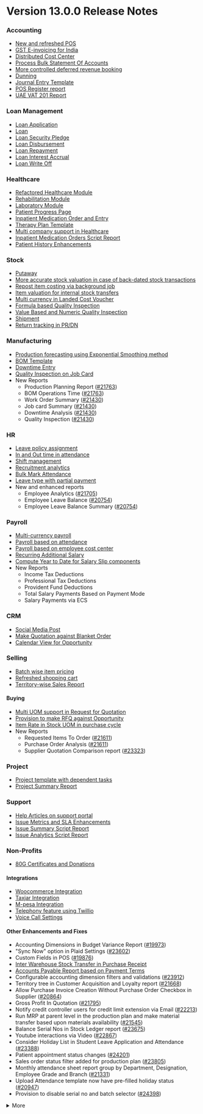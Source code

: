 # Version 13.0.0 Release Notes

### Accounting
- [New and refreshed POS](https://github.com/frappe/kanierp/pull/20789)
- [GST E-invoicing for India](https://docs.kanierp.com/docs/user/manual/en/regional/india/setup-e-invoicing)
- [Distributed Cost Center](https://docs.kanierp.com/docs/user/manual/en/accounts/distributed-cost-center)
- [Process Bulk Statement Of Accounts](https://docs.kanierp.com/docs/user/manual/en/accounts/process-statement-of-accounts)
- [More controlled deferred revenue booking](https://docs.kanierp.com/docs/user/manual/en/accounts/process-deferred-accounting)
- [Dunning](https://docs.kanierp.com/docs/user/manual/en/accounts/dunning)
- [Journal Entry Template](https://docs.kanierp.com/docs/user/manual/en/accounts/journal-entry-template)
- [POS Register report](https://github.com/frappe/kanierp/pull/23313)
- [UAE VAT 201 Report](https://github.com/frappe/kanierp/pull/23447)


### Loan Management
- [Loan Application](https://docs.kanierp.com/docs/user/manual/en/loan-management/loan-application)
- [Loan](https://docs.kanierp.com/docs/user/manual/en/loan-management/loan)
- [Loan Security Pledge](https://docs.kanierp.com/docs/user/manual/en/loan-management/loan-security-pledge)
- [Loan Disbursement](https://docs.kanierp.com/docs/user/manual/en/loan-management/loan-disbursement)
- [Loan Repayment](https://docs.kanierp.com/docs/user/manual/en/loan-management/loan-repayment)
- [Loan Interest Accrual](https://docs.kanierp.com/docs/user/manual/en/loan-management/loan-interest-accrual)
- [Loan Write Off](https://docs.kanierp.com/docs/user/manual/en/loan-management/loan-write-off)

### Healthcare
- [Refactored Healthcare Module](https://docs.kanierp.com/docs/user/manual/en/healthcare)
- [Rehabilitation Module](https://docs.kanierp.com/docs/user/manual/en/healthcare/exercise_type)
- [Laboratory Module](https://docs.kanierp.com/docs/user/manual/en/healthcare/setup_laboratory)
- [Patient Progress Page](https://github.com/frappe/kanierp/pull/22474)
- [Inpatient Medication Order and Entry](https://docs.kanierp.com/docs/user/manual/en/healthcare/inpatient_medication_entry)
- [Therapy Plan Template](https://docs.kanierp.com/docs/user/manual/en/healthcare/therapy_plan)
- [Multi company support in Healthcare](https://github.com/frappe/kanierp/pull/21290)
- [Inpatient Medication Orders Script Report](https://github.com/frappe/kanierp/pull/23984)
- [Patient History Enhancements](https://github.com/frappe/kanierp/pull/24033)


### Stock
- [Putaway](https://docs.kanierp.com/docs/user/manual/en/stock/putaway-rule)
- [More accurate stock valuation in case of back-dated stock transactions](https://github.com/frappe/kanierp/pull/24183)
- [Repost item costing via background job](https://github.com/frappe/kanierp/pull/24183)
- [Item valuation for internal stock transfers](https://github.com/frappe/kanierp/pull/24200)
- [Multi currency in Landed Cost Voucher](https://github.com/frappe/kanierp/pull/24127)
- [Formula based Quality Inspection](https://docs.kanierp.com/docs/user/manual/en/stock/quality-inspection)
- [Value Based and Numeric Quality Inspection](https://github.com/frappe/kanierp/pull/24181)
- [Shipment](https://github.com/frappe/kanierp/pull/22914)
- [Return tracking in PR/DN](https://github.com/frappe/kanierp/pull/22859)

### Manufacturing
- [Production forecasting using Exponential Smoothing method](https://docs.kanierp.com/docs/user/manual/en/manufacturing/reports/demand-driven-forecasting)
- [BOM Template](https://docs.kanierp.com/docs/user/manual/en/manufacturing/bill-of-materials#34-bom-template)
- [Downtime Entry](https://docs.kanierp.com/docs/user/manual/en/manufacturing/downtime-entry)
- [Quality Inspection on Job Card](https://github.com/frappe/kanierp/pull/23964)
- New Reports
  - Production Planning Report ([#21763](https://github.com/frappe/kanierp/pull/21763))
  - BOM Operations Time ([#21763](https://github.com/frappe/kanierp/pull/21763))
  - Work Order Summary ([#21430](https://github.com/frappe/kanierp/pull/21430))
  - Job card Summary ([#21430](https://github.com/frappe/kanierp/pull/21430))
  - Downtime Analysis ([#21430](https://github.com/frappe/kanierp/pull/21430))
  - Quality Inspection ([#21430](https://github.com/frappe/kanierp/pull/21430))

### HR
- [Leave policy assignment](https://github.com/frappe/kanierp/pull/23112)
- [In and Out time in attendance](https://github.com/frappe/kanierp/pull/21547)
- [Shift management](https://docs.kanierp.com/docs/user/manual/en/human-resources/shift-management)
- [Recruitment analytics](https://github.com/frappe/kanierp/pull/21732)
- [Bulk Mark Attendance](https://github.com/frappe/kanierp/pull/20062)
- [Leave type with partial payment](https://github.com/frappe/kanierp/pull/23173)
- New and enhanced reports
    - Employee Analytics ([#21705](https://github.com/frappe/kanierp/pull/21705))
    - Employee Leave Balance ([#20754](https://github.com/frappe/kanierp/pull/20754))
    - Employee Leave Balance Summary ([#20754](https://github.com/frappe/kanierp/pull/20754))

### Payroll
- [Multi-currency payroll](https://github.com/frappe/kanierp/pull/23519)
- [Payroll based on attendance](https://github.com/frappe/kanierp/pull/21258)
- [Payroll based on employee cost center](https://github.com/frappe/kanierp/pull/21609)
- [Recurring Additional Salary](https://github.com/frappe/kanierp/pull/20936)
- [Compute Year to Date for Salary Slip components](https://github.com/frappe/kanierp/pull/24362)
- New Reports
  - Income Tax Deductions
  - Professional Tax Deductions
  - Provident Fund Deductions
  - Total Salary Payments Based on Payment Mode
  - Salary Payments via ECS

### CRM
- [Social Media Post](https://docs.kanierp.com/docs/user/manual/en/CRM/social-media-post)
- [Make Quotation against Blanket Order](https://docs.kanierp.com/docs/user/manual/en/selling/blanket-order)
- [Calendar View for Opportunity](https://github.com/frappe/kanierp/pull/21280)

### Selling
- [Batch wise item pricing](https://github.com/frappe/kanierp/pull/24470)
- [Refreshed shopping cart](https://github.com/frappe/kanierp/pull/22617)
- [Territory-wise Sales Report](https://github.com/frappe/kanierp/pull/20428)

#### Buying
- [Multi UOM support in Request for Quotation](https://github.com/frappe/kanierp/pull/22249)
- [Provision to make RFQ against Opportunity](https://github.com/frappe/kanierp/pull/22765)
- [Item Rate in Stock UOM in purchase cycle](https://github.com/frappe/kanierp/pull/24315)
- New Reports
  - Requested Items To Order ([#21611](https://github.com/frappe/kanierp/pull/21611))
  - Purchase Order Analysis ([#21611](https://github.com/frappe/kanierp/pull/21611))
  - Supplier Quotation Comparison report ([#23323](https://github.com/frappe/kanierp/pull/23323))

### Project
- [Project template with dependent tasks](https://github.com/frappe/kanierp/pull/24092)
- [Project Summary Report](https://github.com/frappe/kanierp/pull/21587)

### Support
- [Help Articles on support portal](https://github.com/frappe/kanierp/pull/22194)
- [Issue Metrics and SLA Enhancements](https://github.com/frappe/kanierp/pull/21617)
- [Issue Summary Script Report](https://docs.kanierp.com/docs/user/manual/en/support/support_reports)
- [Issue Analytics Script Report](https://docs.kanierp.com/docs/user/manual/en/support/support_reports)

### Non-Profits
- [80G Certificates and Donations](https://docs.kanierp.com/docs/user/manual/en/non_profit/tax_exemption_80g_certificate)

#### Integrations
- [Woocommerce Integration](https://docs.kanierp.com/docs/user/manual/en/kanierp_integration/woocommerce_integration)
- [Taxjar Integration](https://github.com/frappe/kanierp/pull/21047)
- [M-pesa Integration](https://docs.kanierp.com/docs/user/manual/en/kanierp_integration/mpesa-integration)
- [Telephony feature using Twillio](https://github.com/frappe/kanierp/pull/24032)
- [Voice Call Settings](https://github.com/frappe/kanierp/pull/24126)


#### Other Enhancements and Fixes
- Accounting Dimensions in Budget Variance Report ([#19973](https://github.com/frappe/kanierp/pull/19973))
- "Sync Now" option in Plaid Settings ([#23602](https://github.com/frappe/kanierp/pull/23602))
- Custom Fields in POS ([#19876](https://github.com/frappe/kanierp/pull/19876))
- [Inter Warehouse Stock Transfer in Purchase Receipt](https://docs.kanierp.com/docs/user/manual/en/stock/articles/material-transfer-from-delivery-note)
- [Accounts Payable Report based on Payment Terms](https://docs.kanierp.com/docs/user/manual/en/accounts/accounting-reports)
- Configurable accounting dimension filters and validations ([#23912](https://github.com/frappe/kanierp/pull/23912))
- Territory tree in Customer Acquisition and Loyalty report ([#21668](https://github.com/frappe/kanierp/pull/21668))
- Allow Purchase Invoice Creation Without Purchase Order Checkbox in Supplier ([#20864](https://github.com/frappe/kanierp/pull/20864))
- Gross Profit In Quotation ([#21795](https://github.com/frappe/kanierp/pull/21795))
- Notify credit controller users for credit limit extension via Email ([#22213](https://github.com/frappe/kanierp/pull/22213))
- Run MRP at parent level in the production plan and make material transfer based upon materials availability ([#21545](https://github.com/frappe/kanierp/pull/21545))
- Balance Serial Nos in Stock Ledger report ([#23675](https://github.com/frappe/kanierp/pull/23675))
- Youtube interactions via Video  ([#22867](https://github.com/frappe/kanierp/pull/22867))
- Consider Holiday List in Student Leave Application and Attendance ([#23388](https://github.com/frappe/kanierp/pull/23388))
- Patient appointment status changes ([#24201](https://github.com/frappe/kanierp/pull/24201))
- Sales order status filter added for production plan ([#23805](https://github.com/frappe/kanierp/pull/23805))
- Monthly attendance sheet report group by Department, Designation, Employee Grade and Branch ([#21331](https://github.com/frappe/kanierp/pull/21331))
- Upload Attendance template now have pre-filled holiday status ([#20947](https://github.com/frappe/kanierp/pull/20947))
- Provision to disable serial no and batch selector ([#24398](https://github.com/frappe/kanierp/pull/24398))

<details>
<summary>More</summary>

- Fetch Items from BOM in Stock Entry([#19498](https://github.com/frappe/kanierp/pull/19498))
- Supplier Sourced Items in BOM ([#23557](https://github.com/frappe/kanierp/pull/23557))
- Close Production Plan ([#23728](https://github.com/frappe/kanierp/pull/23728))
- Button to create Stock Entry for Drug Shortage ([#24012](https://github.com/frappe/kanierp/pull/24012))
- Added column cost center in Accounts Receivable report ([#23835](https://github.com/frappe/kanierp/pull/23835))
- Added jinja templating in Contract Template ([#24046](https://github.com/frappe/kanierp/pull/24046))
- Make account number length configurable ([#23845](https://github.com/frappe/kanierp/pull/23845))
- Add company and correct filter in bank reconciliation statement ([#23614](https://github.com/frappe/kanierp/pull/23614))
- Added Condition field in Pricing Rule ([#23014](https://github.com/frappe/kanierp/pull/23014))
- Open lead status on next contact date ([#23445](https://github.com/frappe/kanierp/pull/23445))
- [Tax Category in POS Profile](https://docs.kanierp.com/docs/user/manual/en/accounts/pos-profile)
- Added phone field in product Inquiry ([#23170](https://github.com/frappe/kanierp/pull/23170))
- Allow Discharge despite Unbilled Healthcare Services ([#24281](https://github.com/frappe/kanierp/pull/24281))
- Do Not Bill Patient Encounters for Inpatients ([#24355](https://github.com/frappe/kanierp/pull/24355))
- Autofill Supplier pop-up when only 1 Supplier in RFQ ([#22512](https://github.com/frappe/kanierp/pull/22512))
- Accounting entries for service item in Purchase receipt ([#22223](https://github.com/frappe/kanierp/pull/22223))
- Added Project in Sales Analytics report ([#23309](https://github.com/frappe/kanierp/pull/23309))
- Added all companies option in employee tree to view employee across all companies ([#22573](https://github.com/frappe/kanierp/pull/22573))
- Email Group Option In Email Campaign ([#22731](https://github.com/frappe/kanierp/pull/22731))
- Stock Report Enhancements ([#21727](https://github.com/frappe/kanierp/pull/21727))
- Added range for age in stock ageing ([#22622](https://github.com/frappe/kanierp/pull/22622))
- Report Summary in Financial Statement([#20876](https://github.com/frappe/kanierp/pull/20876))
- Added sequence id in routing for the completion of operations sequentially ([#23641](https://github.com/frappe/kanierp/pull/23641))
- Nested Set filtering for Accounting Dimension
- Add/Remove Items from submitted Sales/Purchase Order
- Provision to edit Item Details from Marketplace
- Scan Barcode in Purchase Receipt
- Disable Rounded Totals Checkbox for Salary Slips in HR Settings

- Renamed Loan Management to Loan on Desk Page ([#21877](https://github.com/frappe/kanierp/pull/21877))
- Added Expense Approver field in Employee master ([#22244](https://github.com/frappe/kanierp/pull/22244))
- Bill all hours by default on Timesheet ([#22155](https://github.com/frappe/kanierp/pull/22155))
- Unable to cancel employee advance ([#22374](https://github.com/frappe/kanierp/pull/22374))
- Status error in purchase invoice ([#22351](https://github.com/frappe/kanierp/pull/22351))
- Item-wise sales and purchase register export ([#22184](https://github.com/frappe/kanierp/pull/22184))
- Billing address in for Purchase documents ([#22233](https://github.com/frappe/kanierp/pull/22233))
- Handle canceled entries in financial statements ([#22231](https://github.com/frappe/kanierp/pull/22231))
- Default period start date and period end date for financial statements ([#22011](https://github.com/frappe/kanierp/pull/22011))
- Update Packed Items via Update Items in Sales Order ([#22392](https://github.com/frappe/kanierp/pull/22392))
- Hide delete company transactions button if not system manager ([#21839](https://github.com/frappe/kanierp/pull/21839))
- Skipping total row for tree-view reports ([#22350](https://github.com/frappe/kanierp/pull/22350))
- Cancelled entries in tds payable monthly report ([#22131](https://github.com/frappe/kanierp/pull/22131))
- Inter-company Invoice currency for multicurrency transactions ([#21984](https://github.com/frappe/kanierp/pull/21984))
- Filter batches based on item and warehouse in Pick List (develop) ([#21780](https://github.com/frappe/kanierp/pull/21780))
- Set cost center in Expense Claim child based on parent (if missing) ([#22175](https://github.com/frappe/kanierp/pull/22175))
- Item wise backdated stock entry posting for immutable ledger ([#22366](https://github.com/frappe/kanierp/pull/22366))
- Shopping cart UI fixes ([#22137](https://github.com/frappe/kanierp/pull/22137))
- Filter Leave Type based on allocation for a particular employee ([#22050](https://github.com/frappe/kanierp/pull/22050))
- Party validation for inter-warehouse transaction ([#22186](https://github.com/frappe/kanierp/pull/22186))
- Manufacturing dashboard and work order summary chart ([#21946](https://github.com/frappe/kanierp/pull/21946))
- IP Admission and Discharge, Minor fixes ([#21817](https://github.com/frappe/kanierp/pull/21817))
- Validation of Purchase Order against Material Request missing ([#22192](https://github.com/frappe/kanierp/pull/22192))
- Staffing Plan validation ([#22379](https://github.com/frappe/kanierp/pull/22379))
- Do not allow backdated stock transactions in previous fiscal year ([#21967](https://github.com/frappe/kanierp/pull/21967))
- Employee Advance Return not working ([#21812](https://github.com/frappe/kanierp/pull/21812))
- Added card for reports on education desk ([#21853](https://github.com/frappe/kanierp/pull/21853))
- Refactored project summary report  ([#21943](https://github.com/frappe/kanierp/pull/21943))
- Revenue and Customer Count only in date range in Customer Acquitition Report ([#22210](https://github.com/frappe/kanierp/pull/22210))
- Alternative item not working for subcontract ([#22386](https://github.com/frappe/kanierp/pull/22386))
- Unable to create batched Item ([#22393](https://github.com/frappe/kanierp/pull/22393))
- Filters for the manufacturing reports ([#21960](https://github.com/frappe/kanierp/pull/21960))
- Raw material warehouse in Production Planning Report ([#21982](https://github.com/frappe/kanierp/pull/21982))
- Allowed LWP leave types to select in Leave Application even if there is no allocation against them ([#22197](https://github.com/frappe/kanierp/pull/22197))
- Report not working on parameter Grade ([#21951](https://github.com/frappe/kanierp/pull/21951))
- Allow to enter Relieving date if employee status is Left ([#22242](https://github.com/frappe/kanierp/pull/22242))
- Resetting lost reason in opportunity and quotation ([#22378](https://github.com/frappe/kanierp/pull/22378))
- Filtering issues in opening invoice creation tool ([#21969](https://github.com/frappe/kanierp/pull/21969))
- Set default reference Id for "On Previous Row Amount" and "On Previous Row Total" ([#22346](https://github.com/frappe/kanierp/pull/22346))
- UX date range field separated in from and to date fields. ([#21765](https://github.com/frappe/kanierp/pull/21765))
- Enable show_configure_button when shopping cart is enabled ([#22468](https://github.com/frappe/kanierp/pull/22468))
- Setup status indicators for Job Offer and Job Applicant (develop) ([#22445](https://github.com/frappe/kanierp/pull/22445))
- Item-wise sales history report ([#22783](https://github.com/frappe/kanierp/pull/22783))
- Setting filter for project in kanban board ([#22717](https://github.com/frappe/kanierp/pull/22717))
- Dashboard For Timesheet ([#22750](https://github.com/frappe/kanierp/pull/22750))
- Handle custom statuses for the pause SLA configuration ([#22349](https://github.com/frappe/kanierp/pull/22349))
- Quality Feedback and Template ([#22571](https://github.com/frappe/kanierp/pull/22571))
- Unable to change link from new lead to existing customer ([#22787](https://github.com/frappe/kanierp/pull/22787))
- Move Issue List actions under 'Actions' dropdown (ux) ([#22710](https://github.com/frappe/kanierp/pull/22710))
- Cost center should only show option of selected company ([#22598](https://github.com/frappe/kanierp/pull/22598))
- Serial No Rename does not affect  Stock Ledger Entry ([#22746](https://github.com/frappe/kanierp/pull/22746))
- Descriptions not copied while creating Fees from Fee Structure ([#22792](https://github.com/frappe/kanierp/pull/22792))
- Company filter for cost_center and expense_account in all sales and purchase transactions ([#22478](https://github.com/frappe/kanierp/pull/22478))
- Arrangements of filters for reports accounts payable & receivable  ([#22636](https://github.com/frappe/kanierp/pull/22636))
- Update the project after task deletion so that the % completed shows correct value ([#22591](https://github.com/frappe/kanierp/pull/22591))
- Block Invalid Serial No updates in Maintenance Schedule ([#22665](https://github.com/frappe/kanierp/pull/22665))
- Fetch item price in sales invoice based on it's validity ([#22563](https://github.com/frappe/kanierp/pull/22563))
- Add view ledger button for cancelled docs ([#22432](https://github.com/frappe/kanierp/pull/22432))
- Allow creating SLA documents even if SLA tracking is not enabled ([#22608](https://github.com/frappe/kanierp/pull/22608))
- Quotation list view blank if quotation_to field not set as a standard filter ([#22672](https://github.com/frappe/kanierp/pull/22672))
- Salary deductions report fixes ([#22397](https://github.com/frappe/kanierp/pull/22397))
22727))
- Incorrect delivered qty in Supplier-Wise Sales Analytics ([#22631](https://github.com/frappe/kanierp/pull/22631))
- Moved parent warehouse to top section also added a section break ([#22708](https://github.com/frappe/kanierp/pull/22708))
- Skip Progress and Completed by fields on Task Duplication ([#22565](https://github.com/frappe/kanierp/pull/22565))
- Incorrect stock after merging the items ([#22526](https://github.com/frappe/kanierp/pull/22526))
- Letter head not found in opening invoice creation tool ([#22488](https://github.com/frappe/kanierp/pull/22488))
- Cannot cancel asset and asset movement ([#22441](https://github.com/frappe/kanierp/pull/22441))
- Fetch project-related info in Timesheet ([#22423](https://github.com/frappe/kanierp/pull/22423))
- Currency symbol not showing as per company currency in stock balance report ([#22724](https://github.com/frappe/kanierp/pull/22724))
- Add default cost center in payment reconciliation JV ([#22614](https://github.com/frappe/kanierp/pull/22614))
- Stock Reconciliation Invalid Quantity for Batched Item ([#22726](https://github.com/frappe/kanierp/pull/22726))
- Project link not set in accounts other than profit and loss accounts ([#22051](https://github.com/frappe/kanierp/pull/22051))
- Buying price for non stock item in gross profit report ([#22616](https://github.com/frappe/kanierp/pull/22616))
- Multi currency payment reconciliation ([#22738](https://github.com/frappe/kanierp/pull/22738))
- Cannot cancel assets with repair pending ([#22440](https://github.com/frappe/kanierp/pull/22440))
- Reset homepage to home after unchecking products page ([#22736](https://github.com/frappe/kanierp/pull/22736))
- Generic Message in previous doc validation for buying and selling ([#22546](https://github.com/frappe/kanierp/pull/22546))
- Expense claim outstanding while making payment entry ([#22735](https://github.com/frappe/kanierp/pull/22735))
- Take parent cost center for child if no cost center at child in expense claim ([#22496](https://github.com/frappe/kanierp/pull/22496))
- Consider company fiscal year for getting balance ([#22577](https://github.com/frappe/kanierp/pull/22577))
- Pick List empty table and Serial-Batch items handling ([#22426](https://github.com/frappe/kanierp/pull/22426))
- Show total row in print format of financial statement ([#22693](https://github.com/frappe/kanierp/pull/22693))
- Set Root as Parent if no parent in new tree view node ([#22497](https://github.com/frappe/kanierp/pull/22497))
- Multiple pos issues ([#23725](https://github.com/frappe/kanierp/pull/23725))
- Calculate taxes if tax is based on item quantity and inclusive on item price ([#23001](https://github.com/frappe/kanierp/pull/23001))
- Contact us button not visible in the website for the non variant items ([#23217](https://github.com/frappe/kanierp/pull/23217))
- Not able to make Material Request from Sales Order ([#23669](https://github.com/frappe/kanierp/pull/23669))
- Capture advance payments in payment order ([#23256](https://github.com/frappe/kanierp/pull/23256))
- Program and Course Enrollment fixes ([#23333](https://github.com/frappe/kanierp/pull/23333))
- Cannot create asset if cwip disabled and account not set ([#23580](https://github.com/frappe/kanierp/pull/23580))
- Cannot merge pos invoices with inclusive tax ([#23541](https://github.com/frappe/kanierp/pull/23541))
- Do not allow Company as accounting dimension ([#23755](https://github.com/frappe/kanierp/pull/23755))
- Set value of wrong Bank Account field in Payment Entry ([#22302](https://github.com/frappe/kanierp/pull/22302))
- Reverse journal entry for multi-currency ([#23165](https://github.com/frappe/kanierp/pull/23165))
- Updated integrations desk page ([#23772](https://github.com/frappe/kanierp/pull/23772))
- Assessment Result child table not visible when accessed via Assessment Plan dashboard ([#22880](https://github.com/frappe/kanierp/pull/22880))
- Conversion factor fixes in Stock Entry ([#23407](https://github.com/frappe/kanierp/pull/23407))
- Total calculations for multi-currency RCM invoices ([#23072](https://github.com/frappe/kanierp/pull/23072))
- Show accounts in financial statements upto level 20 ([#23718](https://github.com/frappe/kanierp/pull/23718))
- Consolidated financial statement sums values into wrong parent ([#23288](https://github.com/frappe/kanierp/pull/23288))
- Set SLA variance in seconds for Duration fieldtype ([#23765](https://github.com/frappe/kanierp/pull/23765))
- Added missing reports on selling desk ([#23548](https://github.com/frappe/kanierp/pull/23548))
- Fixed heading in the mobile view ([#23145](https://github.com/frappe/kanierp/pull/23145))
- Misleading filters on Item tax Template Link field ([#22918](https://github.com/frappe/kanierp/pull/22918))
- Do not consider opening entries for TDS calculation ([#23597](https://github.com/frappe/kanierp/pull/23597))
- Attendance calendar map fix ([#23245](https://github.com/frappe/kanierp/pull/23245))
- Post cancellation accounting entry on posting date instead of current ([#23361](https://github.com/frappe/kanierp/pull/23361))
- Set Customer only if Contact is present ([#23704](https://github.com/frappe/kanierp/pull/23704))
- Add Delivery Note Count in Sales Invoice Dashboard ([#23161](https://github.com/frappe/kanierp/pull/23161))
- Breadcrumbs for Maintenance Visit and Schedule ([#23369](https://github.com/frappe/kanierp/pull/23369))
- Raise Error on over receipt/consumption for sub-contracted PR ([#23195](https://github.com/frappe/kanierp/pull/23195))
- Validate if company not set in the Payment Entry ([#23419](https://github.com/frappe/kanierp/pull/23419))
- Ignore company and bank account doctype while deleting company transactions ([#22953](https://github.com/frappe/kanierp/pull/22953))
- Sales funnel data is inconsistent ([#23110](https://github.com/frappe/kanierp/pull/23110))
- Credit Limit Email not working ([#23059](https://github.com/frappe/kanierp/pull/23059))
- Add Company in list fields to fetch for Expense Claim ([#23007](https://github.com/frappe/kanierp/pull/23007))
- Issue form cleaned up and renamed Minutes to First Response field ([#23066](https://github.com/frappe/kanierp/pull/23066))
- Quotation lost reason options fix ([#22814](https://github.com/frappe/kanierp/pull/22814))
- Tax amounts in HSN Wise Outward summary ([#23076](https://github.com/frappe/kanierp/pull/23076))
- Patient Appointment not able to save ([#23434](https://github.com/frappe/kanierp/pull/23434))
- Removed Working Hours field from Company ([#23009](https://github.com/frappe/kanierp/pull/23009))
- Added check-in time validation in the Inpatient Record - Transfer ([#22958](https://github.com/frappe/kanierp/pull/22958))
- Handle Blank from/to range in Numeric Item Attribute ([#23483](https://github.com/frappe/kanierp/pull/23483))
- Sequence Matcher error in Bank Reconciliation ([#23539](https://github.com/frappe/kanierp/pull/23539))
- Fixed Conversion Factor rate for the BOM Exploded Item ([#23151](https://github.com/frappe/kanierp/pull/23151))
- Payment Schedule not fetching ([#23476](https://github.com/frappe/kanierp/pull/23476))
- Validate if removed Item Attributes exist in variant items ([#22911](https://github.com/frappe/kanierp/pull/22911))
- Set default billing address for purchase documents ([#22950](https://github.com/frappe/kanierp/pull/22950))
- Added help link in navbar settings ([#22943](https://github.com/frappe/kanierp/pull/22943))
- Apply TDS on Purchase Invoice creation from Purchase Order and Purchase Receipt ([#23282](https://github.com/frappe/kanierp/pull/23282))
- Education Module fixes ([#23714](https://github.com/frappe/kanierp/pull/23714))
- Filter out cancelled entries in customer ledger summary ([#23205](https://github.com/frappe/kanierp/pull/23205))
- Fiscal Year and Tax Rates for Italy ([#23623](https://github.com/frappe/kanierp/pull/23623))
- Production Plan incorrect Work Order qty ([#23264](https://github.com/frappe/kanierp/pull/23264))
- Added new filters in the Batch-wise Balance History report ([#23676](https://github.com/frappe/kanierp/pull/23676))
- Update state code and union territory for Daman and Diu ([#22988](https://github.com/frappe/kanierp/pull/22988))
- Set Stock UOM in item while creating Material Request from Stock Entry ([#23436](https://github.com/frappe/kanierp/pull/23436))
- Sales Order to Purchase Order flow improvement ([#23357](https://github.com/frappe/kanierp/pull/23357))
- Student Admission and Student Applicant fixes ([#23515](https://github.com/frappe/kanierp/pull/23515))
- Loan disbursement amount validation ([#24000](https://github.com/frappe/kanierp/pull/24000))
- Making company address read-only in delivery note ([#23890](https://github.com/frappe/kanierp/pull/23890))
- BOM stock report color showing always red ([#23994](https://github.com/frappe/kanierp/pull/23994))
- Added filter for customer field in Issue ([#24051](https://github.com/frappe/kanierp/pull/24051))
- Added project link in timesheet form ([#23764](https://github.com/frappe/kanierp/pull/23764))
- Update integrations desk page ([#23767](https://github.com/frappe/kanierp/pull/23767))
- Place of supply change on address change ([#23941](https://github.com/frappe/kanierp/pull/23941))
- TDS calculation, skip invoices with "Apply Tax Withholding Amount" has disabled ([#23672](https://github.com/frappe/kanierp/pull/23672))
- Auto fetch serial nos with modified conversion factor ([#23854](https://github.com/frappe/kanierp/pull/23854))
- Default cost center in item master not set in stock entry ([#23877](https://github.com/frappe/kanierp/pull/23877))
- Incorrect de-link serial no and batch ([#23947](https://github.com/frappe/kanierp/pull/23947))
- Accounting for internal transfer invoices within same company ([#24021](https://github.com/frappe/kanierp/pull/24021))
- Multiple pricing rule with margin type as Percentage is not working ([#24205](https://github.com/frappe/kanierp/pull/24205))
- Added Purchase Order to Global Search ([#24055](https://github.com/frappe/kanierp/pull/24055))
- Cannot expand row in update items dialog ([#23839](https://github.com/frappe/kanierp/pull/23839))
- Maintain stock can't be changed it there is product bundle ([#23989](https://github.com/frappe/kanierp/pull/23989))
- SO to PO Mapping Issue ([#23820](https://github.com/frappe/kanierp/pull/23820))
- Asset with value zero doesn't show up in fixed asset register ([#24091](https://github.com/frappe/kanierp/pull/24091))
- Cannot save customer email & phone ([#23797](https://github.com/frappe/kanierp/pull/23797))
- Incorrect balance value in stock balance report ([#24048](https://github.com/frappe/kanierp/pull/24048))
- Payment Terms not fetched in Purchase Invoice from Purchase Receipt ([#23735](https://github.com/frappe/kanierp/pull/23735))
- Fix for LMS Sign Up link ([#23743](https://github.com/frappe/kanierp/pull/23743))
- Incorrect stock quantity if 'Allow Multiple Material Consumption… ([#24116](https://github.com/frappe/kanierp/pull/24116))
- Added wrong absent days calculation in salary slip ([#23897](https://github.com/frappe/kanierp/pull/23897))
- Purchase receipt to purchase invoice bill date mapping ([#23967](https://github.com/frappe/kanierp/pull/23967))
- Overriding po ([#24022](https://github.com/frappe/kanierp/pull/24022))
- Do not cancel reference document on Quality Inspection cancellation ([#24198](https://github.com/frappe/kanierp/pull/24198))
- Get formatted value in 'taxes' print template ([#24035](https://github.com/frappe/kanierp/pull/24035))
- Don't overrule Item Price via Pricing Rule Rate if 0 ([#23636](https://github.com/frappe/kanierp/pull/23636))
- Job card error handling for operations field ([#23991](https://github.com/frappe/kanierp/pull/23991))
- Validation for journal entry with 0 debit and credit values ([#23975](https://github.com/frappe/kanierp/pull/23975))
- Check if customer exists in product listing ([#24030](https://github.com/frappe/kanierp/pull/24030))
- Asset finance book posting date fix ([#23778](https://github.com/frappe/kanierp/pull/23778))
- Same source and target tables in Status Updater's update query ([#24110](https://github.com/frappe/kanierp/pull/24110))
- Asset finance book depreciation posting date fix ([#23833](https://github.com/frappe/kanierp/pull/23833))
- Ignore exception during leave ledger creation from patch ([#24005](https://github.com/frappe/kanierp/pull/24005))
- Added link of bank reconciliation and clearance in accounting desk page ([#23850](https://github.com/frappe/kanierp/pull/23850))
- Sales invoice add button from sales order dashboard ([#24077](https://github.com/frappe/kanierp/pull/24077))
- Incorrect calculation for consumed qty for subcontract item ([#23257](https://github.com/frappe/kanierp/pull/23257))
- Incorrect required_qty in Production Planning Report ([#24074](https://github.com/frappe/kanierp/pull/24074))
- Email digest user not found ([#23949](https://github.com/frappe/kanierp/pull/23949))
- Delete Receive at Warehouse entry on cancellation of Send to War… ([#24115](https://github.com/frappe/kanierp/pull/24115))
- Added TDS Payable account number and an error message ([#24065](https://github.com/frappe/kanierp/pull/24065))
- Override field_map for job card gantt ([#24155](https://github.com/frappe/kanierp/pull/24155))
- Old shopify order syncing date ([#23990](https://github.com/frappe/kanierp/pull/23990))
- Shipping chanrges not sync in kanierp from shopify ([#24114](https://github.com/frappe/kanierp/pull/24114))
- GSTR B2C report ([#24039](https://github.com/frappe/kanierp/pull/24039))
- Ignore cancelled entries in stock balance report ([#23757](https://github.com/frappe/kanierp/pull/23757))
- Stock ageing report not working ([#23923](https://github.com/frappe/kanierp/pull/23923))
- Incorrect assign to in Maintenance Schedule  ([#23831](https://github.com/frappe/kanierp/pull/23831))
- Improve UX of DATEV report ([#23892](https://github.com/frappe/kanierp/pull/23892))
- Set SLA variance in seconds for Duration fieldtype ([#23765](https://github.com/frappe/kanierp/pull/23765))
- dDouble exception in payroll ([#24078](https://github.com/frappe/kanierp/pull/24078))
- Make asset dashboard charts public ([#23751](https://github.com/frappe/kanierp/pull/23751))
- Don't copy terms and discount from SO to PO ([#23903](https://github.com/frappe/kanierp/pull/23903))
- Ignore doctypes on company transaction delete ([#23864](https://github.com/frappe/kanierp/pull/23864))
- Error handling in Upload Attendance  ([#23907](https://github.com/frappe/kanierp/pull/23907))
- Tax template update on customer address change ([#24160](https://github.com/frappe/kanierp/pull/24160))
- Not able to save bom ([#23910](https://github.com/frappe/kanierp/pull/23910))
- Enable Allow Auto Repeat for standard doctypes having auto_repeat field ([#23776](https://github.com/frappe/kanierp/pull/23776))
- Place of Supply fix in Sales Invoices ([#23785](https://github.com/frappe/kanierp/pull/23785))
- Opening invoices in GSTR-1 report ([#24117](https://github.com/frappe/kanierp/pull/24117))
- Partial serial no return issue ([#24208](https://github.com/frappe/kanierp/pull/24208))
- Import taxjar globally in the taxjar_integration module ([#24027](https://github.com/frappe/kanierp/pull/24027))
- Payroll attendance error ([#23887](https://github.com/frappe/kanierp/pull/23887))
- Loan application link on creating loan ([#23937](https://github.com/frappe/kanierp/pull/23937))
- POS item search includes non stock items ([#23914](https://github.com/frappe/kanierp/pull/23914))
- Paid amount in Sales Invoice POS return resets to 0 ([#24057](https://github.com/frappe/kanierp/pull/24057))
- Fiscal year can be shorter than 12 months ([#23838](https://github.com/frappe/kanierp/pull/23838))
- Loan repayment type option remove ([#23582](https://github.com/frappe/kanierp/pull/23582))
- Item wise tax calculation ([#23744](https://github.com/frappe/kanierp/pull/23744))
- Enabling track changes for stock settings ([#23982](https://github.com/frappe/kanierp/pull/23982))
- Added link of bank reconciliation and clearance in accounting desk page ([#23809](https://github.com/frappe/kanierp/pull/23809))
- Location data on Asset to use command(make_demo) ([#23825](https://github.com/frappe/kanierp/pull/23825))
- Handle Account and Item None not found in Opening Invoice Creation Tool ([#23559](https://github.com/frappe/kanierp/pull/23559))
- Multiple subcontracting issues ([#23662](https://github.com/frappe/kanierp/pull/23662))
- Sequence id override with workstation column ([#23810](https://github.com/frappe/kanierp/pull/23810))
- Leave policy dashboard fix and roles ([#24170](https://github.com/frappe/kanierp/pull/24170))
- Scan barcode does not update barcode item field in sales order ([#24090](https://github.com/frappe/kanierp/pull/24090))
- Item price duplicate checking ([#23408](https://github.com/frappe/kanierp/pull/23408))
- Tax template update on supplier change for India ([#24060](https://github.com/frappe/kanierp/pull/24060))
- Consumed qty logic for subcontracted raw materials ([#23314](https://github.com/frappe/kanierp/pull/23314))
- Finance book not getting added in journal Entry of asset value adjustment ([#24100](https://github.com/frappe/kanierp/pull/24100))
- Set proper state code in ewaybill JSON when GST category is SEZ ([#23953](https://github.com/frappe/kanierp/pull/23953))
- Copying po no when mapping doc ([#23729](https://github.com/frappe/kanierp/pull/23729))
- Duplicate items validation for POS Invoice when allow multiple items is disabled ([#23896](https://github.com/frappe/kanierp/pull/23896))
- Do not allow Company as accounting dimension ([#23749](https://github.com/frappe/kanierp/pull/23749))
- Validation for duplicate Tax Category ([#23978](https://github.com/frappe/kanierp/pull/23978))
- Therapy plan and session fixes ([#23817](https://github.com/frappe/kanierp/pull/23817))
- Pricing rule with transaction not working for additional product ([#24053](https://github.com/frappe/kanierp/pull/24053))
- Inpatient Medication Order and Entry fixes ([#23799](https://github.com/frappe/kanierp/pull/23799))
- Avoid using SQL query to get fiscal year dates ([#24050](https://github.com/frappe/kanierp/pull/24050))
- Auto Statewise gst tax template ([#23832](https://github.com/frappe/kanierp/pull/23832))
- On save sequence id column override with workstation ([#23812](https://github.com/frappe/kanierp/pull/23812))
- Multiple pricing rules are not working on selling side ([#22711](https://github.com/frappe/kanierp/pull/22711))
- Salary slip popup error ([#24192](https://github.com/frappe/kanierp/pull/24192))
- Multiple pricing rule with margin type as Percentage is not working ([#24204](https://github.com/frappe/kanierp/pull/24204))
- Allow statistical component in salary structure. ([#24424](https://github.com/frappe/kanierp/pull/24424))
- Set current asset value before calculating difference amount ([#24119](https://github.com/frappe/kanierp/pull/24119))
- To use Stock UoM in BOM Stock Report ([#24339](https://github.com/frappe/kanierp/pull/24339))
- Accounting entries of asset when submitting purchase receipt ([#24191](https://github.com/frappe/kanierp/pull/24191))
- Batch/Serial Selector for Scanned Batched Item ([#24338](https://github.com/frappe/kanierp/pull/24338))
- Link timesheets with corresponding projects ([#24346](https://github.com/frappe/kanierp/pull/24346))
- Material request wrong status issue ([#24019](https://github.com/frappe/kanierp/pull/24019))
- UX issues in e-invoicing ([#24358](https://github.com/frappe/kanierp/pull/24358))
- Company Wise Valuation Rate for RM in BOM ([#24324](https://github.com/frappe/kanierp/pull/24324))
- Stock ageing should not take cancelled stock entries. ([#24437](https://github.com/frappe/kanierp/pull/24437))
- Partial loan security unpledging ([#24252](https://github.com/frappe/kanierp/pull/24252))
- Asset depreciation ledger ([#24226](https://github.com/frappe/kanierp/pull/24226))
- Back Update from QC based on Batch No ([#24329](https://github.com/frappe/kanierp/pull/24329))
- Fix for not having fiscal year while creating new company ([#24130](https://github.com/frappe/kanierp/pull/24130))
- E-invoice print format not showing other charges ([#24474](https://github.com/frappe/kanierp/pull/24474))
- Tax template update on customer address change ([#24146](https://github.com/frappe/kanierp/pull/24146))
- Do not manufacture same serial no multiple times ([#24164](https://github.com/frappe/kanierp/pull/24164))
- Ignore group cost center validation for period closing voucher ([#24375](https://github.com/frappe/kanierp/pull/24375))
- Partial serial no return issue ([#24207](https://github.com/frappe/kanierp/pull/24207))
- GSTR-1 double entry issue ([#24376](https://github.com/frappe/kanierp/pull/24376))
- Not able to create dunning from sales invoice ([#24349](https://github.com/frappe/kanierp/pull/24349))
- Set company in leave allocation and leave ledger entry ([#24296](https://github.com/frappe/kanierp/pull/24296))
- Allow leave policy assignment to be canceled. ([#24265](https://github.com/frappe/kanierp/pull/24265))
- Removed all day event from shift assignment calendar ([#24397](https://github.com/frappe/kanierp/pull/24397))
- Tax calculation on salary slip for the first month ([#24272](https://github.com/frappe/kanierp/pull/24272))
- Validate tax template for tax category ([#24402](https://github.com/frappe/kanierp/pull/24402))
- Numeric/Non-numeric QI UX ([#24517](https://github.com/frappe/kanierp/pull/24517))
- Finished good produced qty validation ([#24220](https://github.com/frappe/kanierp/pull/24220))
- Incorrect serial no in the subcontracted purchase receipt ([#24354](https://github.com/frappe/kanierp/pull/24354))
- Don't validate warehouse values between Material Request and Stock Entry ([#24294](https://github.com/frappe/kanierp/pull/24294))
- Don't cancel job card if manufacturing entry has made ([#24063](https://github.com/frappe/kanierp/pull/24063))
- Subscription prepaid date validation ([#24356](https://github.com/frappe/kanierp/pull/24356))
- Payment Period based on invoice date report fix/refactor ([#24378](https://github.com/frappe/kanierp/pull/24378))
- Drop ship partial order fixed ([#24072](https://github.com/frappe/kanierp/pull/24072))
- Payment entry multi-currency issue ([#24332](https://github.com/frappe/kanierp/pull/24332))
- Multiple pricing rule issue ([#24515](https://github.com/frappe/kanierp/pull/24515))
- Last purchase rate not updating when voucher cancelled if only one voucher is present ([#24322](https://github.com/frappe/kanierp/pull/24322))
- Do not cancel reference document on Quality Inspection cancellation ([#24197](https://github.com/frappe/kanierp/pull/24197))
- Refactored fetching & validating address from kanierp rather than gst portal ([#24297](https://github.com/frappe/kanierp/pull/24297))
- Opportunity Status fix ([#22944](https://github.com/frappe/kanierp/pull/22944))
- Fixed stock and account balance syncing ([#24644](https://github.com/frappe/kanierp/pull/24644))
- Fixed incorrect stock ledger qty in the stock ledger report and bin ([#24649](https://github.com/frappe/kanierp/pull/24649))
- Fixed Consolidated Financial Statement report ([#24580](https://github.com/frappe/kanierp/pull/24580))
- Repost incompleted backdated transactions ([#24991](https://github.com/frappe/kanierp/pull/24991))
- Unequal debit and credit issue on RCM Invoice ([#24838](https://github.com/frappe/kanierp/pull/24838))
- Period list for exponential smoothing forecasting report ([#24983](https://github.com/frappe/kanierp/pull/24983))
- POS Opening Entry with empty balance detail rows ([#24891](https://github.com/frappe/kanierp/pull/24891))
- Use account_name only in consolidated report ([#24840](https://github.com/frappe/kanierp/pull/24840))
- Validation of job card in stock entry ([#24882](https://github.com/frappe/kanierp/pull/24882))
- Incorrect Nil Exempt and Non GST amount in GSTR3B report ([#24918](https://github.com/frappe/kanierp/pull/24918))
- TDS check getting checked after reload ([#24973](https://github.com/frappe/kanierp/pull/24973))
- Membership and Donation API fixes ([#24900](https://github.com/frappe/kanierp/pull/24900))
- Allow zero valuation in stock reconciliation ([#24985](https://github.com/frappe/kanierp/pull/24985))
- Simplified logic for additional salary ([#24907](https://github.com/frappe/kanierp/pull/24907))
- Allow to select item code in batch naming ([#24825](https://github.com/frappe/kanierp/pull/24825))
- Membership renewal validation (#24963) ([#24964](https://github.com/frappe/kanierp/pull/24964))
</details>